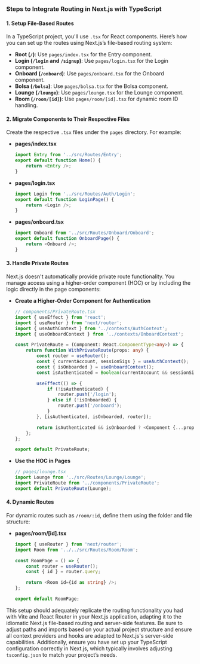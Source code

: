 ### Steps to Integrate Routing in Next.js with TypeScript

#### 1. **Setup File-Based Routes**

In a TypeScript project, you'll use `.tsx` for React components. Here’s how you can set up the routes using Next.js’s file-based routing system:

- **Root (`/`)**: Use `pages/index.tsx` for the Entry component.
- **Login (`/login` and `/signup`)**: Use `pages/login.tsx` for the Login component.
- **Onboard (`/onboard`)**: Use `pages/onboard.tsx` for the Onboard component.
- **Bolsa (`/bolsa`)**: Use `pages/bolsa.tsx` for the Bolsa component.
- **Lounge (`/lounge`)**: Use `pages/lounge.tsx` for the Lounge component.
- **Room (`/room/[id]`)**: Use `pages/room/[id].tsx` for dynamic room ID handling.

#### 2. **Migrate Components to Their Respective Files**

Create the respective `.tsx` files under the `pages` directory. For example:

- **pages/index.tsx**
  ```typescript
  import Entry from '../src/Routes/Entry';
  export default function Home() {
      return <Entry />;
  }
  ```

- **pages/login.tsx**
  ```typescript
  import Login from '../src/Routes/Auth/Login';
  export default function LoginPage() {
      return <Login />;
  }
  ```

- **pages/onboard.tsx**
  ```typescript
  import Onboard from '../src/Routes/Onboard/Onboard';
  export default function OnboardPage() {
      return <Onboard />;
  }
  ```

#### 3. **Handle Private Routes**

Next.js doesn't automatically provide private route functionality. You manage access using a higher-order component (HOC) or by including the logic directly in the page components:

- **Create a Higher-Order Component for Authentication**
  ```typescript
  // components/PrivateRoute.tsx
  import { useEffect } from 'react';
  import { useRouter } from 'next/router';
  import { useAuthContext } from '../contexts/AuthContext';
  import { useOnboardContext } from '../contexts/OnboardContext';

  const PrivateRoute = (Component: React.ComponentType<any>) => {
      return function WithPrivateRoute(props: any) {
          const router = useRouter();
          const { currentAccount, sessionSigs } = useAuthContext();
          const { isOnboarded } = useOnboardContext();
          const isAuthenticated = Boolean(currentAccount && sessionSigs);

          useEffect(() => {
              if (!isAuthenticated) {
                  router.push('/login');
              } else if (!isOnboarded) {
                  router.push('/onboard');
              }
          }, [isAuthenticated, isOnboarded, router]);

          return isAuthenticated && isOnboarded ? <Component {...props} /> : null;
      };
  };

  export default PrivateRoute;
  ```

- **Use the HOC in Pages**
  ```typescript
  // pages/lounge.tsx
  import Lounge from '../src/Routes/Lounge/Lounge';
  import PrivateRoute from '../components/PrivateRoute';
  export default PrivateRoute(Lounge);
  ```

#### 4. **Dynamic Routes**

For dynamic routes such as `/room/:id`, define them using the folder and file structure:

- **pages/room/[id].tsx**
  ```typescript
  import { useRouter } from 'next/router';
  import Room from '../../src/Routes/Room/Room';

  const RoomPage = () => {
      const router = useRouter();
      const { id } = router.query;

      return <Room id={id as string} />;
  };

  export default RoomPage;
  ```

This setup should adequately replicate the routing functionality you had with Vite and React Router in your Next.js application, adapting it to the idiomatic Next.js file-based routing and server-side features. Be sure to adjust paths and imports based on your actual project structure and ensure all context providers and hooks are adapted to Next.js's server-side capabilities. Additionally, ensure you have set up your TypeScript configuration correctly in Next.js, which typically involves adjusting `tsconfig.json` to match your project’s needs.
